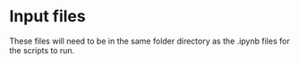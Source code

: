 # Input files

These files will need to be in the same folder directory as the .ipynb files for the scripts to run.
